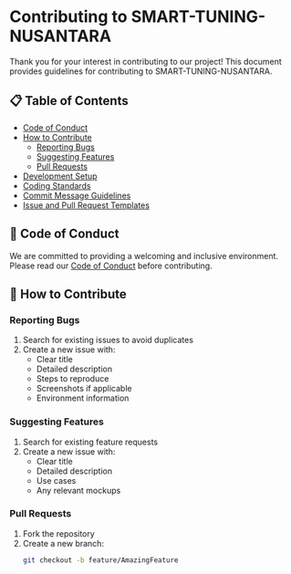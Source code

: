 # Contributing to SMART-TUNING-NUSANTARA

Thank you for your interest in contributing to our project! This document provides guidelines for contributing to SMART-TUNING-NUSANTARA.

## 📋 Table of Contents

- [Code of Conduct](#code-of-conduct)
- [How to Contribute](#how-to-contribute)
  - [Reporting Bugs](#reporting-bugs)
  - [Suggesting Features](#suggesting-features)
  - [Pull Requests](#pull-requests)
- [Development Setup](#development-setup)
- [Coding Standards](#coding-standards)
- [Commit Message Guidelines](#commit-message-guidelines)
- [Issue and Pull Request Templates](#issue-and-pull-request-templates)

## 🤝 Code of Conduct

We are committed to providing a welcoming and inclusive environment. Please read our [Code of Conduct](CODE_OF_CONDUCT.md) before contributing.

## 🚀 How to Contribute

### Reporting Bugs

1. Search for existing issues to avoid duplicates
2. Create a new issue with:
   - Clear title
   - Detailed description
   - Steps to reproduce
   - Screenshots if applicable
   - Environment information

### Suggesting Features

1. Search for existing feature requests
2. Create a new issue with:
   - Clear title
   - Detailed description
   - Use cases
   - Any relevant mockups

### Pull Requests

1. Fork the repository
2. Create a new branch:
   ```bash
   git checkout -b feature/AmazingFeature